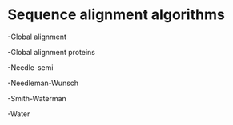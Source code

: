 # Sequence alignment algorithms

  -Global alignment
  
  -Global alignment proteins
  
  -Needle-semi
  
  -Needleman-Wunsch
  
  -Smith-Waterman
  
  -Water
